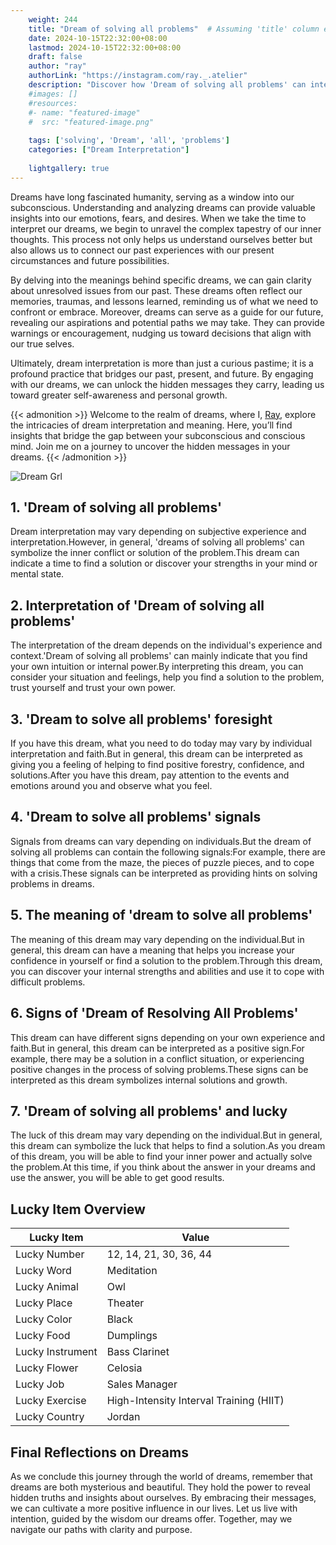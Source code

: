 ```yaml
---
    weight: 244
    title: "Dream of solving all problems"  # Assuming 'title' column exists
    date: 2024-10-15T22:32:00+08:00
    lastmod: 2024-10-15T22:32:00+08:00
    draft: false
    author: "ray"
    authorLink: "https://instagram.com/ray._.atelier"
    description: "Discover how 'Dream of solving all problems' can interpret your future and uncover its significant meanings in your life."
    #images: []
    #resources:
    #- name: "featured-image"
    #  src: "featured-image.png"
    
    tags: ['solving', 'Dream', 'all', 'problems']
    categories: ["Dream Interpretation"]
    
    lightgallery: true
---
```

    
Dreams have long fascinated humanity, serving as a window into our subconscious. Understanding and analyzing dreams can provide valuable insights into our emotions, fears, and desires. When we take the time to interpret our dreams, we begin to unravel the complex tapestry of our inner thoughts. This process not only helps us understand ourselves better but also allows us to connect our past experiences with our present circumstances and future possibilities.

By delving into the meanings behind specific dreams, we can gain clarity about unresolved issues from our past. These dreams often reflect our memories, traumas, and lessons learned, reminding us of what we need to confront or embrace. Moreover, dreams can serve as a guide for our future, revealing our aspirations and potential paths we may take. They can provide warnings or encouragement, nudging us toward decisions that align with our true selves.

Ultimately, dream interpretation is more than just a curious pastime; it is a profound practice that bridges our past, present, and future. By engaging with our dreams, we can unlock the hidden messages they carry, leading us toward greater self-awareness and personal growth.

{{< admonition >}}
Welcome to the realm of dreams, where I, [Ray](https://instagram.com/ray._.atelier), explore the intricacies of dream interpretation and meaning. Here, you’ll find insights that bridge the gap between your subconscious and conscious mind. Join me on a journey to uncover the hidden messages in your dreams.
{{< /admonition >}}

![Dream Grl](https://cdn.pixabay.com/photo/2017/11/02/03/35/gothic-2910057_1280.jpg "Dream Grl")

## 1. 'Dream of solving all problems'
Dream interpretation may vary depending on subjective experience and interpretation.However, in general, 'dreams of solving all problems' can symbolize the inner conflict or solution of the problem.This dream can indicate a time to find a solution or discover your strengths in your mind or mental state.

## 2. Interpretation of 'Dream of solving all problems'
The interpretation of the dream depends on the individual's experience and context.'Dream of solving all problems' can mainly indicate that you find your own intuition or internal power.By interpreting this dream, you can consider your situation and feelings, help you find a solution to the problem, trust yourself and trust your own power.

## 3. 'Dream to solve all problems' foresight
If you have this dream, what you need to do today may vary by individual interpretation and faith.But in general, this dream can be interpreted as giving you a feeling of helping to find positive forestry, confidence, and solutions.After you have this dream, pay attention to the events and emotions around you and observe what you feel.

## 4. 'Dream to solve all problems' signals
Signals from dreams can vary depending on individuals.But the dream of solving all problems can contain the following signals:For example, there are things that come from the maze, the pieces of puzzle pieces, and to cope with a crisis.These signals can be interpreted as providing hints on solving problems in dreams.

## 5. The meaning of 'dream to solve all problems'
The meaning of this dream may vary depending on the individual.But in general, this dream can have a meaning that helps you increase your confidence in yourself or find a solution to the problem.Through this dream, you can discover your internal strengths and abilities and use it to cope with difficult problems.

## 6. Signs of 'Dream of Resolving All Problems'
This dream can have different signs depending on your own experience and faith.But in general, this dream can be interpreted as a positive sign.For example, there may be a solution in a conflict situation, or experiencing positive changes in the process of solving problems.These signs can be interpreted as this dream symbolizes internal solutions and growth.

## 7. 'Dream of solving all problems' and lucky
The luck of this dream may vary depending on the individual.But in general, this dream can symbolize the luck that helps to find a solution.As you dream of this dream, you will be able to find your inner power and actually solve the problem.At this time, if you think about the answer in your dreams and use the answer, you will be able to get good results.

## Lucky Item Overview
| Lucky Item          | Value              |
|---------------|--------------------|
| Lucky Number        | 12, 14, 21, 30, 36, 44  |
| Lucky Word          | Meditation |
| Lucky Animal        | Owl |
| Lucky Place         | Theater     |
| Lucky Color         | Black     |
| Lucky Food          | Dumplings      |
| Lucky Instrument    | Bass Clarinet |
| Lucky Flower        | Celosia    |
| Lucky Job           | Sales Manager       |
| Lucky Exercise      | High-Intensity Interval Training (HIIT)  |
| Lucky Country       | Jordan    |


##  Final Reflections on Dreams

As we conclude this journey through the world of dreams, remember that dreams are both mysterious and beautiful. They hold the power to reveal hidden truths and insights about ourselves. By embracing their messages, we can cultivate a more positive influence in our lives. Let us live with intention, guided by the wisdom our dreams offer. Together, may we navigate our paths with clarity and purpose.
